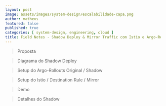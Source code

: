 ```yaml
---
layout: post
image: assets/images/system-design/escalabilidade-capa.png
author: matheus
featured: false
published: true
categories: [ system-design, engineering, cloud ]
title: Field Notes - Shadow Deploy & Mirror Traffic com Istio e Argo-Rollouts
---
```


> Proposta 

> Diagrama do Shadow Deploy

> Setup do Argo-Rollouts Original / Shadow

> Setup do Istio / Destination Rule / Mirror 

> Demo

> Detalhes do Shadow